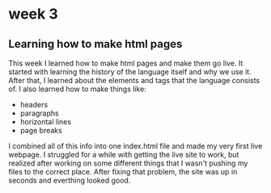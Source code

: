 # week 3
## Learning how to make html pages

This week I learned how to make html pages and make them go live.
It started with learning the history of the language itself and why we use it. After that, I learned about the elements and tags that the language consists of. I also learned how to make things like:
- headers
- paragraphs
- horizontal lines
- page breaks

I combined all of this info into one index.html file and made my very first live webpage. I struggled for a while with getting the live site to work, but realized after working on some different things that I wasn't pushing my files to the correct place. After fixing that problem, the site was up in seconds and everthing looked good.
